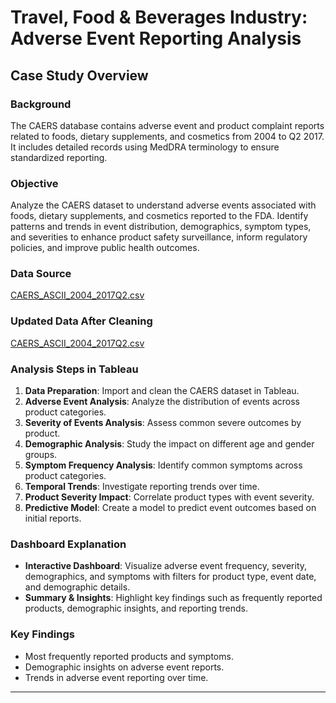 # Travel, Food & Beverages Industry: Adverse Event Reporting Analysis

## Case Study Overview

### **Background**
The CAERS database contains adverse event and product complaint reports related to foods, dietary supplements, and cosmetics from 2004 to Q2 2017. It includes detailed records using MedDRA terminology to ensure standardized reporting.

### **Objective**
Analyze the CAERS dataset to understand adverse events associated with foods, dietary supplements, and cosmetics reported to the FDA. Identify patterns and trends in event distribution, demographics, symptom types, and severities to enhance product safety surveillance, inform regulatory policies, and improve public health outcomes.

### **Data Source**
[CAERS_ASCII_2004_2017Q2.csv](https://drive.google.com/file/d/1KlKIEL4e68XekgMe-rLqlR_JxuYwYQyQ/view?usp=sharing)

### **Updated Data After Cleaning**
[CAERS_ASCII_2004_2017Q2.csv](https://drive.google.com/file/d/1KlKIEL4e68XekgMe-rLqlR_JxuYwYQyQ/view)


### **Analysis Steps in Tableau**
1. **Data Preparation**: Import and clean the CAERS dataset in Tableau.
2. **Adverse Event Analysis**: Analyze the distribution of events across product categories.
3. **Severity of Events Analysis**: Assess common severe outcomes by product.
4. **Demographic Analysis**: Study the impact on different age and gender groups.
5. **Symptom Frequency Analysis**: Identify common symptoms across product categories.
6. **Temporal Trends**: Investigate reporting trends over time.
7. **Product Severity Impact**: Correlate product types with event severity.
8. **Predictive Model**: Create a model to predict event outcomes based on initial reports.

### **Dashboard Explanation**
- **Interactive Dashboard**: Visualize adverse event frequency, severity, demographics, and symptoms with filters for product type, event date, and demographic details.
- **Summary & Insights**: Highlight key findings such as frequently reported products, demographic insights, and reporting trends.

### **Key Findings**
- Most frequently reported products and symptoms.
- Demographic insights on adverse event reports.
- Trends in adverse event reporting over time.

---

